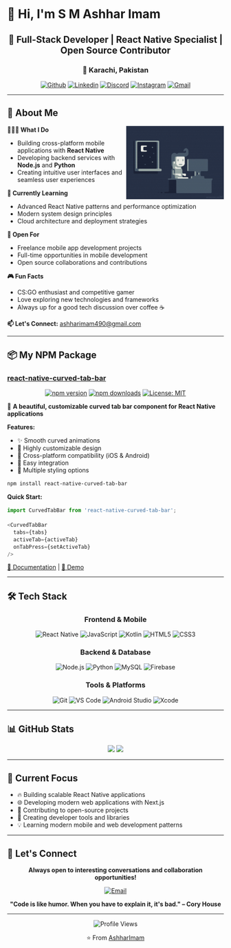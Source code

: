 # 👋 Hi, I'm S M Ashhar Imam

<div align="center">

## 🚀 Full-Stack Developer | React Native Specialist | Open Source Contributor
### 📍 Karachi, Pakistan

[![Github](https://img.shields.io/badge/-Github-000?style=for-the-badge&logo=Github&logoColor=white)](https://github.com/AshharImam)
[![Linkedin](https://img.shields.io/badge/-LinkedIn-0077B5?style=for-the-badge&logo=Linkedin&logoColor=white)](https://www.linkedin.com/in/syedmashharimam/)
[![Discord](https://img.shields.io/badge/-Discord-7289DA?style=for-the-badge&logo=discord&logoColor=white)](https://discord.com/users/1332818631888732171)
[![Instagram](https://img.shields.io/badge/-Instagram-E4405F?style=for-the-badge&logo=instagram&logoColor=white)](https://www.instagram.com/ashharimamsyed/)
[![Gmail](https://img.shields.io/badge/-Gmail-D14836?style=for-the-badge&logo=Gmail&logoColor=white)](mailto:murillo.ashharimam490@gmail.com)

</div>

---

## 🎯 About Me

<img width="45%" align="right" alt="Coding Animation" src="https://github.com/AshharImam/AshharImam/blob/main/github/resources/coding.gif" />

**👨🏽‍💻 What I Do**
- Building cross-platform mobile applications with **React Native**
- Developing backend services with **Node.js** and **Python**
- Creating intuitive user interfaces and seamless user experiences

**🌱 Currently Learning**
- Advanced React Native patterns and performance optimization
- Modern system design principles
- Cloud architecture and deployment strategies

**💼 Open For**
- Freelance mobile app development projects
- Full-time opportunities in mobile development
- Open source collaborations and contributions

**🎮 Fun Facts**
- CS:GO enthusiast and competitive gamer
- Love exploring new technologies and frameworks
- Always up for a good tech discussion over coffee ☕

**📫 Let's Connect:** [ashharimam490@gmail.com](mailto:ashharimam490@gmail.com)

---

## 📦 My NPM Package

### [react-native-curved-tab-bar](https://www.npmjs.com/package/react-native-curved-tab-bar)

<div align="center">

[![npm version](https://badge.fury.io/js/react-native-curved-tab-bar.svg)](https://badge.fury.io/js/react-native-curved-tab-bar)
[![npm downloads](https://img.shields.io/npm/dm/react-native-curved-tab-bar.svg)](https://www.npmjs.com/package/react-native-curved-tab-bar)
[![License: MIT](https://img.shields.io/badge/License-MIT-yellow.svg)](https://opensource.org/licenses/MIT)

</div>

🎨 **A beautiful, customizable curved tab bar component for React Native applications**

**Features:**
- ✨ Smooth curved animations
- 🎯 Highly customizable design
- 📱 Cross-platform compatibility (iOS & Android)
- 🚀 Easy integration
- 🎨 Multiple styling options

```bash
npm install react-native-curved-tab-bar
```

**Quick Start:**
```javascript
import CurvedTabBar from 'react-native-curved-tab-bar';

<CurvedTabBar
  tabs={tabs}
  activeTab={activeTab}
  onTabPress={setActiveTab}
/>
```

[📖 Documentation](https://github.com/AshharImam/react-native-curved-tab-bar) | [🚀 Demo](https://github.com/AshharImam/react-native-curved-tab-bar#demo)

---

## 🛠️ Tech Stack

<div align="center">

### Frontend & Mobile
![React Native](https://img.shields.io/badge/React_Native-20232A?style=for-the-badge&logo=react&logoColor=61DAFB)
![JavaScript](https://img.shields.io/badge/JavaScript-F7DF1E?style=for-the-badge&logo=javascript&logoColor=black)
![Kotlin](https://img.shields.io/badge/Kotlin-0095D5?style=for-the-badge&logo=kotlin&logoColor=white)
![HTML5](https://img.shields.io/badge/HTML5-E34F26?style=for-the-badge&logo=html5&logoColor=white)
![CSS3](https://img.shields.io/badge/CSS3-1572B6?style=for-the-badge&logo=css3&logoColor=white)

### Backend & Database
![Node.js](https://img.shields.io/badge/Node.js-43853D?style=for-the-badge&logo=node.js&logoColor=white)
![Python](https://img.shields.io/badge/Python-3776AB?style=for-the-badge&logo=python&logoColor=white)
![MySQL](https://img.shields.io/badge/MySQL-00000F?style=for-the-badge&logo=mysql&logoColor=white)
![Firebase](https://img.shields.io/badge/Firebase-039BE5?style=for-the-badge&logo=Firebase&logoColor=white)

### Tools & Platforms
![Git](https://img.shields.io/badge/Git-F05032?style=for-the-badge&logo=git&logoColor=white)
![VS Code](https://img.shields.io/badge/Visual_Studio_Code-0078D4?style=for-the-badge&logo=visual%20studio%20code&logoColor=white)
![Android Studio](https://img.shields.io/badge/Android_Studio-3DDC84?style=for-the-badge&logo=android-studio&logoColor=white)
![Xcode](https://img.shields.io/badge/Xcode-007ACC?style=for-the-badge&logo=Xcode&logoColor=white)

</div>

---

## 📊 GitHub Stats

<div align="center">

<img height="180em" src="https://github-readme-stats.vercel.app/api?username=AshharImam&show_icons=true&hide_border=true&theme=radical&include_all_commits=true&count_private=true"/>
<img height="180em" src="https://github-readme-stats.vercel.app/api/top-langs/?username=AshharImam&layout=compact&langs_count=8&theme=radical&hide_border=true"/>

</div>

---

## 🎯 Current Focus

- 🔥 Building scalable React Native applications
- 🌐 Developing modern web applications with Next.js
- 🌟 Contributing to open-source projects
- 🚀 Creating developer tools and libraries
- 💡 Learning modern mobile and web development patterns

---

## 🤝 Let's Connect

<div align="center">

**Always open to interesting conversations and collaboration opportunities!**

[![Email](https://img.shields.io/badge/Email-ashharimam490@gmail.com-red?style=for-the-badge&logo=gmail&logoColor=white)](mailto:ashharimam490@gmail.com)

**"Code is like humor. When you have to explain it, it's bad." – Cory House**

</div>

---

<div align="center">

![Profile Views](https://komarev.com/ghpvc/?username=AshharImam&color=brightgreen&style=for-the-badge)

⭐️ From [AshharImam](https://github.com/AshharImam)

</div>
